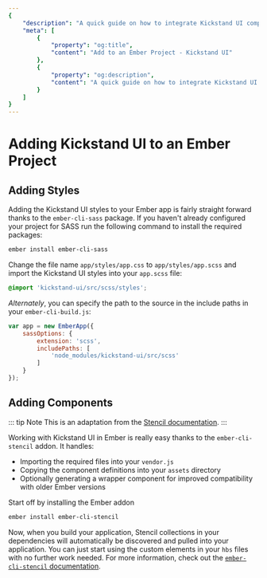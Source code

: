 ```yaml
---
{
    "description": "A quick guide on how to integrate Kickstand UI components into your Ember application.",
    "meta": [
        {
            "property": "og:title",
            "content": "Add to an Ember Project - Kickstand UI"
        },
        {
            "property": "og:description",
            "content": "A quick guide on how to integrate Kickstand UI components into your Ember application."
        }
    ]
}
---
```


# Adding Kickstand UI to an Ember Project

## Adding Styles

Adding the Kickstand UI styles to your Ember app is fairly straight forward thanks to the `ember-cli-sass` package. If you haven't already configured your project for SASS run the following command to install the required packages:

```bash
ember install ember-cli-sass
```

Change the file name `app/styles/app.css` to `app/styles/app.scss` and import the Kickstand UI styles into your `app.scss` file:

```css
@import 'kickstand-ui/src/scss/styles';
```

_Alternately_, you can specify the path to the source in the include paths in your `ember-cli-build.js`:

```js
var app = new EmberApp({
    sassOptions: {
        extension: 'scss',
        includePaths: [
            'node_modules/kickstand-ui/src/scss'
        ]
    }
});
```

## Adding Components

::: tip Note
This is an adaptation from the [Stencil documentation](https://stenciljs.com/docs/ember).
:::

Working with Kickstand UI in Ember is really easy thanks to the `ember-cli-stencil` addon. It handles:

- Importing the required files into your `vendor.js`
- Copying the component definitions into your `assets` directory
- Optionally generating a wrapper component for improved compatibility with older Ember versions

Start off by installing the Ember addon

```bash
ember install ember-cli-stencil
```

Now, when you build your application, Stencil collections in your dependencies will automatically be discovered and pulled into your application. You can just start using the custom elements in your `hbs` files with no further work needed. For more information, check out the [`ember-cli-stencil` documentation](https://github.com/alexlafroscia/ember-cli-stencil).
